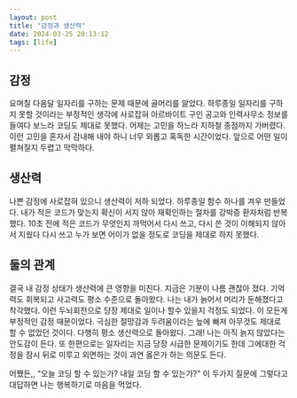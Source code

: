 ```yaml
---
layout: post
title: "감정과 생산력"
date: 2024-03-25 20:13:12
tags: [life]
---
```


## 감정

요며칠 다음달 일자리를 구하는 문제 때문에 골머리를 앓았다. 하루종일 일자리를 구하지 못할 것이라는 부정적인 생각에 사로잡혀 아르바이트 구인 공고와 인력사무소 정보를 들여다 보느라 코딩도 제대로 못했다. 어제는 고민을 하느라 지하철 종점까지 가버렸다. 이런 고민을 혼자서 감내해 내야 하니 너무 외롭고 혹독한 시간이었다. 앞으로 어떤 일이 펼쳐질지 두렵고 막막하다.

## 생산력

나쁜 감정에 사로잡혀 있으니 생산력이 저하 되었다. 하루종일 함수 하나를 겨우 만들었다. 내가 적은 코드가 맞는지 확신이 서지 않아 재확인하는 절차를 강박증 환자처럼 반복했다. 10초 전에 적은 코드가 무엇인지 까먹어서 다시 쓰고, 다시 쓴 것이 이해되지 않아서 지웠다 다시 쓰고 누가 보면 어이가 없을 정도로 코딩을 제대로 하지 못했다.

## 둘의 관계

결국 내 감정 상태가 생산력에 큰 영향을 미친다. 지금은 기분이 나름 괜찮아 졌다. 기억력도 회복되고 사고력도 평소 수준으로 돌아왔다. 나는 내가 늙어서 머리가 둔해졌다고 착각했다. 이런 두뇌회전으로 당장 제대로 일이나 할수 있을지 걱정도 되었다. 이 모든게 부정적인 감정 때문이었다. 극심한 절망감과 두려움이라는 늪에 빠져 아무것도 제대로 할 수 없었던 것이다. 다행히 평소 생산력으로 돌아왔다. 그래! 나는 아직 늙지 않았다는 안도감이 든다. 또 한편으로는 일자리는 지금 당장 시급한 문제이기도 한데 그에대한 걱정을 잠시 뒤로 미루고 외면하는 것이 과연 옳은가 하는 의문도 든다.

어쨌든,, "오늘 코딩 할 수 있는가? 내일 코딩 할 수 있는가?" 이 두가지 질문에 그렇다고 대답하면 나는 행복하기로 마음을 먹었다.
